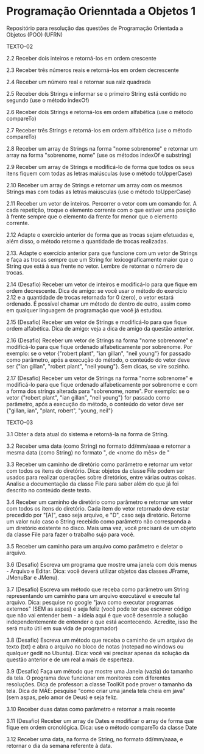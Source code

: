 # Programação Orienntada a Objetos 1
Repositório para resolução das questões de Programação Orientada a Objetos (POO) (UFRN)

TEXTO-02

2.2 Receber dois inteiros e retorná-los em ordem crescente

2.3 Receber três números reais e retorná-los em ordem decrescente

2.4 Receber um número real e retornar sua raiz quadrada

2.5 Receber dois Strings e informar se o primeiro String está contido no segundo (use o método indexOf)

2.6 Receber dois Strings e retorná-los em ordem alfabética (use o método compareTo)

2.7 Receber três Strings e retorná-los em ordem alfabética (use o método compareTo)

2.8 Receber um array de Strings na forma "nome sobrenome" e retornar um array na forma "sobrenome, nome" (use os métodos indexOf e substring)

2.9 Receber um array de Strings e modificá-lo de forma que todos os seus itens fiquem com todas as letras maiúsculas (use o método toUpperCase)

2.10 Receber um array de Strings e retornar um array com os mesmos Strings mas com todas as letras maiúsculas (use o método toUpperCase)

2.11 Receber um vetor de inteiros. Percorrer o vetor com um comando for. A cada repetição, troque o elemento corrente com o que estiver uma posição à frente sempre que o elemento da frente for menor que o elemento corrente. 

2.12 Adapte o exercício anterior de forma que as trocas sejam efetuadas e, além disso, o método retorne a quantidade de trocas realizadas. 

2.13. Adapte o exercício anterior para que funcione com um vetor de Strings e faça as trocas sempre que um String for lexicograficamente maior que o String que está à sua frente no vetor. Lembre de retornar o número de trocas.

2.14 (Desafio) Receber um vetor de inteiros e modificá-lo para que fique em ordem decrescente. Dica de amigo: se você usar o método do exercício 2.12 e a quantidade de trocas retornada for 0 (zero), o vetor estará ordenado. É possível chamar um método de dentro de outro, assim como em qualquer linguagem de programação que você já estudou.

2.15 (Desafio) Receber um vetor de Strings e modificá-lo para que fique ordem alfabética. Dica de amigo: veja a dica de amigo da questão anterior.

2.16 (Desafio) Receber um vetor de Strings na forma "nome sobrenome" e modificá-lo para que fique ordenado alfabeticamente por sobrenome. Por exemplo: se o vetor {"robert plant", "ian gillan", "neil young"} for passado como parâmetro, após a execução do método, o conteúdo do vetor deve ser {"ian gillan", "robert plant",  "neil young"}. Sem dicas, se vire sozinho.

2.17 (Desafio) Receber um vetor de Strings na forma "nome sobrenome" e modificá-lo para que fique ordenado alfabeticamente por sobrenome e com a forma dos strings alterada para "sobrenome, nome".  Por exemplo: se o vetor {"robert plant", "ian gillan", "neil young"} for passado como parâmetro, após a execução do método, o conteúdo do vetor deve ser {"gillan, ian", "plant, robert",  "young, neil"}




TEXTO-03

3.1 Obter a data atual do sistema e retorná-la na forma de String.

3.2 Receber uma data (como String) no formato dd/mm/aaaa e retornar a mesma data (como String) no formato "<dia da semana>, <dia> de <nome do mês> de <ano>"

3.3 Receber um caminho de diretório como parâmetro e retornar um vetor com todos os itens do diretório. Dica: objetos da classe File podem ser usados para realizar operações sobre diretórios, entre várias outras coisas. Analise a documentação da classe File para saber além do que já foi descrito no conteúdo deste texto.

3.4 Receber um caminho de diretório como parâmetro e retornar um vetor com todos os itens do diretório. Cada item do vetor retornado deve estar precedido por "[A]", caso seja arquivo, e "D", caso seja diretório. Retorne um valor nulo caso o String recebido como parâmetro não corresponda a um diretório existente no disco. Mais uma vez, você precisará de um objeto da classe File para fazer o trabalho sujo para você.

3.5 Receber um caminho para um arquivo como parâmetro e deletar o arquivo. 

3.6 (Desafio) Escreva um programa que mostre uma janela com dois menus - Arquivo e Editar. Dica: você deverá utilizar objetos das classes JFrame, JMenuBar e JMenu). 

3.7 (Desafio) Escreva um método que receba como parâmetro um String representando um caminho para um arquivo executável e execute tal arquivo. Dica: pesquise no google "java como executar programas externos" (SEM as aspas) e seja feliz (você pode ter que escrever código que não vai entender bem - a ideia aqui é que você desenrole a solução independentemente de entender o que está acontecendo. Acredite, isso lhe será muito útil em sua vida de programador)

3.8 (Desafio) Escreva um método que receba o caminho de um arquivo de texto (txt) e abra o arquivo no bloco de notas (notepad no windows ou qualquer gedit no Ubuntu). Dica: você vai precisar apenas da solução da questão anterior e de um real a mais de esperteza.

3.9 (Desafio) Faça um método que mostre uma Janela (vazia) do tamanho da tela. O programa deve funcionar em monitores com diferentes resoluções. Dica de professor: a classe ToolKit pode prover o tamanho da tela. Dica de MÃE: pesquise "como criar uma janela tela cheia em java" (sem aspas, pelo amor de Deus) e seja feliz.

3.10 Receber duas datas como parâmetro e retornar a mais recente

3.11 (Desafio) Receber um array de Dates e modificar o array de forma que fique em ordem cronológica. Dica: use o método compareTo da classe Date

3.12 Receber uma data, na forma de String, no formato dd/mm/aaaa, e retornar o dia da semana referente à data.
